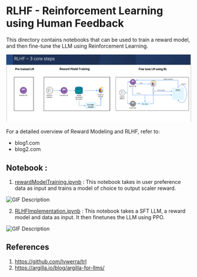 # RLHF - Reinforcement Learning using Human Feedback 

This directory contains notebooks that can be used to train a reward model, and then fine-tune the LLM using Reinforcement Learning. 

![RLHF](./Screenshots/Screenshot%202023-07-21%20at%209.27.53%20AM.png)

For a detailed overview of Reward Modeling and RLHF, refer to:

- blog1.com
- blog2.com

## Notebook :
1. [rewardModelTraining.ipynb](../7.%20Feedback%20%26%20Reward%20Model/notebooks/rewardModelTraining.ipynb) : This notebook takes in user preference data as input and trains a model of choice to output scaler reward.

<img src="https://media.giphy.com/media/v1.Y2lkPTc5MGI3NjExeXBjaTc5cWJzbnBnaXZydTYyYnlqcHpxMDFpdmNyejZudTNidjFsYyZlcD12MV9pbnRlcm5hbF9naWZfYnlfaWQmY3Q9Zw/3PyP8FDINh3MZji2Cw/giphy.gif" alt="GIF Description" width="500" height="300">

2. [RLHFImplementation.ipynb](../7.%20Feedback%20%26%20Reward%20Model/notebooks/RLHFImplementation.ipynb) : This notebook takes a SFT LLM, a reward model and data as input. It then finetunes the LLM using PPO.

<img src="https://media.giphy.com/media/v1.Y2lkPTc5MGI3NjExa21kdHFnbzhocG10ZGozZnUycnYxYWhtbzFtc2FmeWRpdGkweXh6cSZlcD12MV9pbnRlcm5hbF9naWZfYnlfaWQmY3Q9Zw/Hxpvnqe4pZ0L7G12OX/giphy.gif" alt="GIF Description" width="500" height="300">

## References 

1. https://github.com/lvwerra/trl
2. https://argilla.io/blog/argilla-for-llms/
